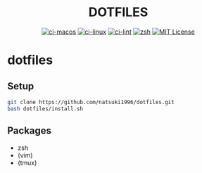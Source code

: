<h1 align="center">DOTFILES</h1>

<p align="center">
  <a href="https://github.com/natsuki1996/dotfiles/actions?query=workflow%3Amacos"><img src="https://github.com/natsuki1996/dotfiles/workflows/macos/badge.svg" alt="ci-macos"></a>
  <a href="https://github.com/natsuki1996/dotfiles/actions?query=workflow%3Alinux"><img src="https://github.com/natsuki1996/dotfiles/workflows/linux/badge.svg" alt="ci-linux"></a>
  <a href="https://github.com/natsuki1996/dotfiles/actions?query=workflow%3Alint"><img src="https://github.com/natsuki1996/dotfiles/workflows/lint/badge.svg" alt="ci-lint"></a>
  <a href="https://github.com/zsh-users/zsh"><img src="https://img.shields.io/badge/built%20with-zsh-green" alt="zsh"></a>
  <!-- <a href="https://github.com/tmux/tmux"><img src="https://img.shields.io/badge/built%20with-tmux-green.svg" alt="tmux"></a> -->
  <a href=#><img src="https://img.shields.io/badge/license-MIT-green" alt="MIT License"></a>
</p>

# dotfiles

## Setup

```bash
git clone https://github.com/natsuki1996/dotfiles.git
bash dotfiles/install.sh
```

## Packages

- zsh
- (vim)
- (tmux)
